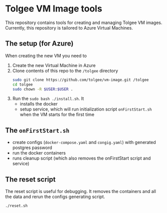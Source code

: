 # Tolgee VM Image tools

This repository contains tools for creating and managing Tolgee VM images.
Currently, this repository is tailored to Azure Virtual Machines.

## The setup (for Azure)
When creating the new VM you need to
1. Create the new Virtual Machine in Azure
2. Clone contents of this repo to the `/tolgee` directory
   ```bash 
   sudo git clone https://github.com/tolgee/vm-image.git /tolgee
   cd tolgee
   sudo chown -R $USER:$USER .
   ```
3. Run the `sudo bash ./install.sh`. It
   - installs the docker
   - setup service, which will run initialization script `onFirstStart.sh` when the VM starts for the first time

## The `onFirstStart.sh` 
- create configs (`docker-compose.yaml` and `congig.yaml`) with generated postgres password
- run the docker containers
- runs cleanup script (which also removes the onFirstStart script and service)

## The reset script

The reset script is useful for debugging. It removes the containers and all the data and rerun the configs generating
script.

```bash
./reset.sh
```
